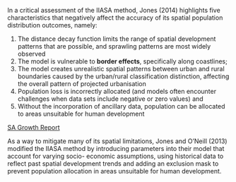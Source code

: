 In a critical assessment of the IIASA method, Jones (2014) highlights five characteristics that
negatively affect the accuracy of its spatial population distribution outcomes, namely: 
1. The distance decay function limits the range of spatial development patterns that are possible, and sprawling patterns are most widely observed
2. The model is vulnerable to **border effects**, specifically along coastlines; 
3. The model creates unrealistic spatial patterns between urban and rural boundaries caused by the urban/rural classification distinction, affecting the overall pattern of projected urbanisation
4. Population loss is incorrectly allocated (and models often encounter challenges when data sets include negative or zero values) and 
5. Without the incorporation of ancillary data, population can be allocated to areas unsuitable for human development

[SA Growth Report](https://pta-gis-2-web1.csir.co.za/portal/sharing/rest/content/items/c08a5f6a396e4ccb9e77f6a5b722fd11/data)

As a way to mitigate many of its spatial limitations, Jones and O’Neill (2013) modified the
IIASA method by introducing parameters into their model that account for varying socio-
economic assumptions, using historical data to reflect past spatial development trends and adding an exclusion mask to prevent population allocation in areas unsuitable for human
development.
